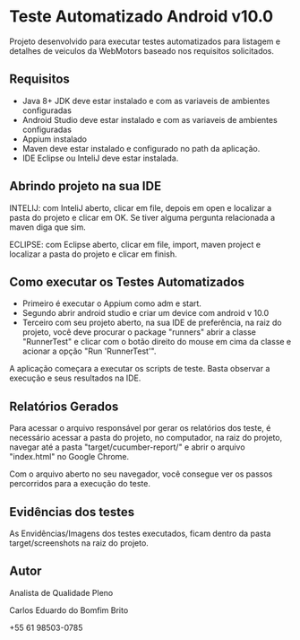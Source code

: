 # Teste Automatizado Android v10.0

Projeto desenvolvido para executar testes automatizados para listagem e detalhes de veiculos da WebMotors baseado nos requisitos solicitados.


##  Requisitos
* Java 8+ JDK deve estar instalado e com as variaveis de ambientes configuradas
* Android Studio deve estar instalado e com as variaveis de ambientes configuradas
* Appium instalado
* Maven deve estar instalado e configurado no path da aplicação.
* IDE Eclipse ou InteliJ deve estar instalada.


##  Abrindo projeto na sua IDE

INTELIJ: com InteliJ aberto, clicar em file, depois em open e localizar a pasta do projeto e clicar em OK. Se tiver alguma pergunta relacionada a maven diga que sim.

ECLIPSE: com Eclipse aberto,  clicar em file, import,  maven project e localizar a pasta do projeto e clicar em finish.

## Como executar os Testes Automatizados

* Primeiro é executar o Appium como adm e start.
* Segundo abrir android studio e criar um device com android v 10.0
* Terceiro com seu projeto aberto, na sua IDE de preferência, na raiz do projeto, você deve procurar o package "runners" abrir a classe "RunnerTest" e clicar com o botão direito do mouse em cima da classe e acionar a opção "Run 'RunnerTest'".

A aplicação começara a executar os scripts de teste. Basta observar a execução e seus resultados na IDE.


## Relatórios Gerados

Para acessar o arquivo responsável por gerar os relatórios dos teste, é necessário acessar a pasta do projeto, no computador, na raiz do projeto, navegar até a pasta "target/cucumber-report/" e abrir o arquivo "index.html" no Google Chrome.

Com o arquivo aberto no seu navegador, você consegue ver os passos percorridos para a execução do teste.

## Evidências dos testes

As Envidências/Imagens dos testes executados, ficam dentro da pasta target/screenshots na raiz do projeto.

##  Autor

Analista de Qualidade Pleno

Carlos Eduardo do Bomfim Brito

+55 61 98503-0785
